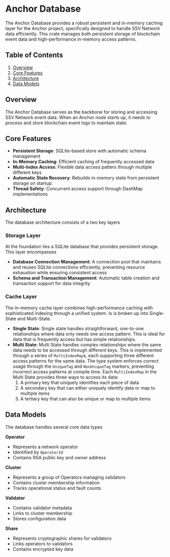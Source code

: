 # Anchor Database

The Anchor Database provides a robust persistent and in-memory caching layer for the Anchor project, specifically designed to handle SSV Network data efficiently. This crate manages both persistent storage of blockchain event data and high-performance in-memory access patterns.

## Table of Contents

1. [Overview](#overview)
2. [Core Features](#core)
3. [Architecture](#Architecture)
4. [Data Models](#Data)

## Overview

The Anchor Database serves as the backbone for storing and accessing SSV Network event data. When an Anchor node starts up, it needs to process and store blockchain event logs to maintain state.

## Core Features
* **Persistent Storage**: SQLite-based store with automatic schema management
* **In-Memory Caching**: Efficient caching of frequently accessed data
* **Multi-Index Access**: Flexible data access patters through multiple different keys
* **Automatic State Recovery**: Rebuilds in-memory state from persistent storage on startup.
* **Thread Safety**: Concurrent access support through DashMap implementations


## Architecture
The database architecture consists of a two key layers

### Storage Layer

At the foundation lies a SQLite database that provides persistent storage. This layer encompasses
* **Database Connection Management**: A connection pool that maintains and reuses SQLite connections efficiently, preventing resource exhaustion while ensuring consistent access
* **Schema and Transaction Management**: Automatic table creation and transaction support for data integrity


### Cache Layer
The in-memory cache layer combines high-performance caching with sophisticated indexing through a unified system. Is is broken up into Single-State and Multi-State.

* **Single State**: Single state handles straightforward, one-to-one relationships where data only needs one access pattern. This is ideal for data that is frequently access but has simple relationships.
* **Multi State**: Multi State handles complex relationships where the same data needs to be accessed through different keys. This is implemented through a series of `MultiIndexMap`s, each supporting three different access patterns for the same data. The type system enforces correct usage through the `UniqueTag` and `NonUniqueTag` markers, preventing incorrect access patterns at compile time. Each `MultiIndexMap` in the Multi State provides three ways to access its data:
    1) A primary key that uniquely identifies each piece of data
    2) A secondary key that can either uniquely identify data or map to multiple items
    3) A tertiary key that can also be unique or map to multiple items

## Data Models
The database handles several core data types

**Operator**
* Represents a network operator
* Identified by `OperatorId`
* Contains RSA public key and owner address

**Cluster**
* Represents a group of Operators managing validators
* Contains cluster membership information
* Tracks operational status and fault counts

**Validator**
* Contains validator metadata
* Links to cluster membership
* Stores configuration data

**Share**
* Represents cryptographic shares for validators
* Links operators to validators
* Contains encrypted key data

